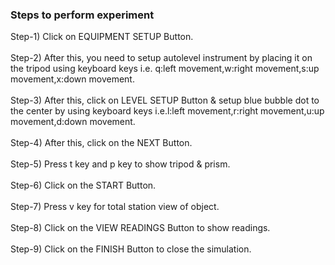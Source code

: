 ### Steps to perform experiment<br>
Step-1)  Click on EQUIPMENT SETUP Button.<br><br>
Step-2) After this, you need to setup autolevel instrument by placing it on the tripod using keyboard keys i.e. q:left movement,w:right movement,s:up movement,x:down movement.<br><br>
Step-3) After this, click on LEVEL SETUP Button & setup blue bubble dot to the center by using keyboard keys i.e.l:left movement,r:right movement,u:up movement,d:down movement.<br><br>
Step-4) After this, click on the NEXT Button.<br><br>
Step-5) Press t key and p key to show tripod & prism.<br><br> 
Step-6) Click on the START Button.<br><br>
Step-7) Press v key for total station view of object.<br><br>
Step-8) Click on the VIEW READINGS Button to show readings.<br><br>
Step-9) Click on the FINISH Button to close the simulation.<br><br>

